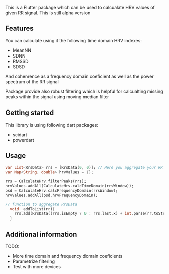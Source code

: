 <!--
This README describes the package. If you publish this package to pub.dev,
this README's contents appear on the landing page for your package.

For information about how to write a good package README, see the guide for
[writing package pages](https://dart.dev/guides/libraries/writing-package-pages).

For general information about developing packages, see the Dart guide for
[creating packages](https://dart.dev/guides/libraries/create-library-packages)
and the Flutter guide for
[developing packages and plugins](https://flutter.dev/developing-packages).
-->

This is a Flutter package which can be used to calcualate HRV values of given RR signal. This is still alpha version

## Features

You can calculate using it the following time domain HRV indexes:
- MeanNN
- SDNN
- RMSSD
- SDSD

And cohenrence as a frequency domain coeficient as well as the power spectrum of the RR signal 

Package provide also robust filtering which is helpful for calcualting missing peaks within the signal using moving median filter

## Getting started
This library is using following dart packages:
- scidart 
- powerdart

## Usage




```dart
var List<RrsData> rrs = [RrsData(0, 0)]; // Here you aggregate your RR peaks from you device. (so far tested with polar H10)
var Map<String, double> hrvValues = {};

rrs = CalculateHrv.filterPeaks(rrs);
hrvValues.addAll(CalculateHrv.calcTimeDomain(rrsWindow));
psd = CalculateHrv.calcFrequencyDomain(rrsWindow);
hrvValues.addAll(psd.hrvFrequencyDomain);

// function to aggregate RrsData
  void _addToList(rr){
    rrs.add(RrsData((rrs.isEmpty ? 0 : rrs.last.x) + int.parse(rr.toString()), rr));
  }
```

## Additional information

TODO:
- More time domain and frequency domain coeficients 
- Parametrize filtering
- Test with more devices
